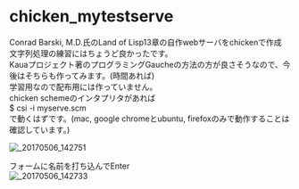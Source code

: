 # chicken_mytestserve
Conrad Barski, M.D.氏のLand of Lisp13章の自作webサーバをchickenで作成  
文字列処理の練習にはちょうど良かったです。  
Kauaプロジェクト著のプログラミングGaucheの方法の方が良さそうなので、今後はそちらも作ってみます。(時間あれば)   
学習用なので配布用には作っていません。  
chicken schemeのインタプリタがあれば  
$ csi -i myserve.scm  
で動くはずです。(mac, google chromeとubuntu, firefoxのみで動作することは確認しています。)  

![_20170506_142751](https://user-images.githubusercontent.com/17234243/33469430-31bcd454-d6a6-11e7-874d-016960a7c16e.JPG)  

フォームに名前を打ち込んでEnter  
![_20170506_142733](https://user-images.githubusercontent.com/17234243/33469508-a9c1a9b6-d6a6-11e7-9bcc-6c49dda5f15a.JPG)


